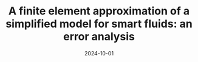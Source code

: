 ---
title: "A finite element approximation of a simplified model for smart fluids: an error analysis"
collection: talks
type: "Talk"
permalink: /talks/2024-10-talk-26
venue: "Numerics Seminar, University of Pisa"
date: 2024-10-01
location: "Pisa,  Italy"
status: "upcoming"
--- 